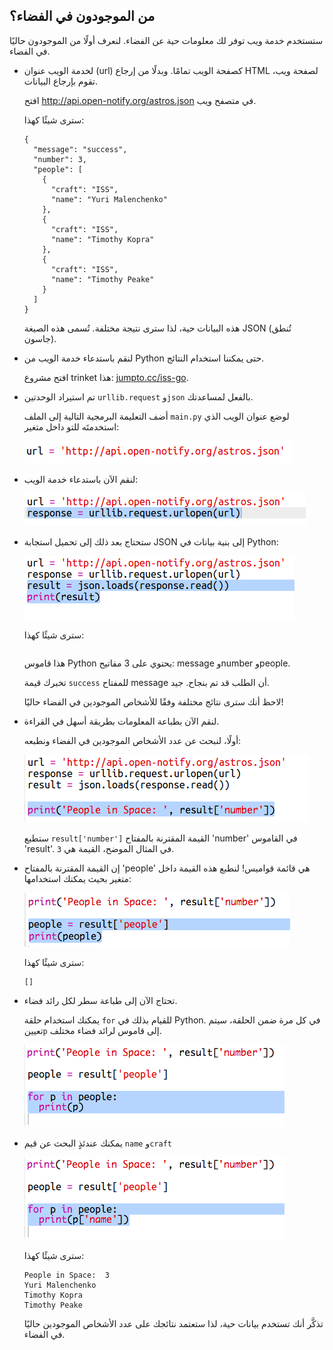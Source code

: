 ## من الموجودون في الفضاء؟

ستستخدم خدمة ويب توفر لك معلومات حية عن الفضاء. لنعرف أولًا من الموجودون حاليًا في الفضاء. 



+ لخدمة الويب عنوان (url) كصفحة الويب تمامًا. وبدلًا من إرجاع HTML لصفحة ويب، تقوم بإرجاع البيانات. 

    افتح <a href="http://api.open-notify.org/astros.json" target="_blank">http://api.open-notify.org/astros.json</a> في متصفح ويب. 

    سترى شيئًا كهذا:

    ```
    {
      "message": "success", 
      "number": 3, 
      "people": [
        {
          "craft": "ISS", 
          "name": "Yuri Malenchenko"
        }, 
        {
          "craft": "ISS", 
          "name": "Timothy Kopra"
        }, 
        {
          "craft": "ISS", 
          "name": "Timothy Peake"
        }
      ]
    }
    ```

    هذه البيانات حية، لذا سترى نتيجة مختلفة. تُسمى هذه الصيغة JSON (تُنطق جاسون). 

+ لنقم باستدعاء خدمة الويب من Python حتى يمكننا استخدام النتائج.

    افتح مشروع trinket هذا: <a href="http://jumpto.cc/iss-go" target="_blank">jumpto.cc/iss-go</a>. 

+ تم استيراد الوحدتين `urllib.request` و`json` بالفعل لمساعدتك. 

    أضف التعليمة البرمجية التالية إلى الملف `main.py` لوضع عنوان الويب الذي استخدمتَه للتو داخل متغير:

    ![screenshot](images/iss-url.png)
   
+ لنقم الآن باستدعاء خدمة الويب:

    ![screenshot](images/iss-request.png)


+ ستحتاج بعد ذلك إلى تحميل استجابة JSON إلى بنية بيانات في Python:

    ![screenshot](images/iss-result.png)


    سترى شيئًا كهذا:

    ```
   
    ```

    هذا قاموس Python يحتوي على 3 مفاتيح: message وnumber وpeople. 

    تخبرك قيمة `success` للمفتاح message أن الطلب قد تم بنجاح. جيد. 

    لاحظ أنك سترى نتائج مختلفة وفقًا للأشخاص الموجودين في الفضاء حاليًا!

+ لنقم الآن بطباعة المعلومات بطريقة أسهل في القراءة. 

    أولًا، لنبحث عن عدد الأشخاص الموجودين في الفضاء ونطبعه:
  
    ![screenshot](images/iss-number.png)

    ستطبع `result['number']` القيمة المقترنة بالمفتاح 'number' في القاموس 'result'. في المثال الموضح، القيمة هي `3`. 

+ إن القيمة المقترنة بالمفتاح 'people' هي قائمة قواميس! لنطبع هذه القيمة داخل متغير بحيث يمكنك استخدامها:

    ![screenshot](images/iss-people.png)


    سترى شيئًا كهذا: 
    
    ```
    []
    ```

+ تحتاج الآن إلى طباعة سطر لكل رائد فضاء.

    يمكنك استخدام حلقة `for` للقيام بذلك في Python. في كل مرة ضمن الحلقة، سيتم تعيين`p` إلى قاموس لرائد فضاء مختلف.

    ![screenshot](images/iss-people-1a.png)

+ يمكنك عندئذٍ البحث عن قيم `name` و`craft`

    ![screenshot](images/iss-people-2.png)
  
    سترى شيئًا كهذا:

    ```
    People in Space:  3
    Yuri Malenchenko
    Timothy Kopra
    Timothy Peake
    ```

    تذكَّر أنك تستخدم بيانات حية، لذا ستعتمد نتائجك على عدد الأشخاص الموجودين حاليًا في الفضاء. 



